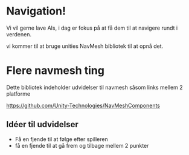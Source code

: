 # Navigation!

Vi vil gerne lave AIs, i dag er fokus på at få dem til at navigere rundt i verdenen. 

vi kommer til at bruge unities NavMesh bibliotek til at opnå det.



# Flere navmesh ting
Dette bibliotek indeholder udvidelser til navmesh såsom links mellem 2 platforme 

https://github.com/Unity-Technologies/NavMeshComponents


## Idéer til udvidelser

- Få en fjende til at følge efter spilleren
- få en fjende til at gå frem og tilbage mellem 2 punkter